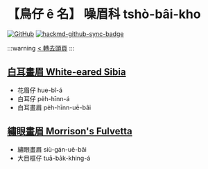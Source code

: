 # 【鳥仔 ê 名】 噪眉科 tshò-bâi-kho

[![GitHub](https://img.shields.io/badge/GitHub-black?logo=github)](https://github.com/siansiansu/tsiau-a-e-mia)
[![hackmd-github-sync-badge](https://hackmd.io/5VXiURrPTdOLhA5QTq9kLw/badge)](https://hackmd.io/5VXiURrPTdOLhA5QTq9kLw)

:::warning
[< 轉去頭頁](https://hackmd.io/@siansiansu/Hy4VzNvha)
:::

## [白耳畫眉 White-eared Sibia](https://www.instagram.com/p/CmviT9RP8Wv/)

- 花眉仔 hue-bî-á
- 白耳仔 pe̍h-hīnn-á
- 白耳畫眉 pe̍h-hīnn-uē-bâi

## [繡眼畫眉 Morrison's Fulvetta](https://www.instagram.com/p/CmlYB_fPGwk/)

- 繡眼畫眉 siù-gán-uē-bâi
- 大目框仔 tuā-ba̍k-khing-á
